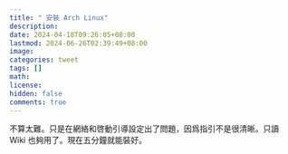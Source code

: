 ```yaml
---
title: " 安裝 Arch Linux"
description: 
date: 2024-04-18T09:26:05+08:00
lastmod: 2024-06-26T02:39:49+08:00
image: 
categories: tweet
tags: []
math: 
license: 
hidden: false
comments: true
---
```


不算太難。只是在網絡和啓動引導設定出了問題，因爲指引不是很清晰。只讀 Wiki 也夠用了。現在五分鐘就能裝好。

